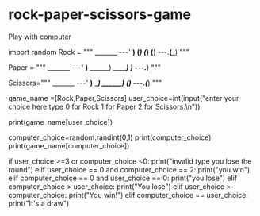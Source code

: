 # rock-paper-scissors-game
Play with computer 

import random
Rock = """
    _______
---'   ____)
      (_____)
      (_____)
      (____)
---.__(___)
"""

Paper = """
     _______
---'    ____)____
           ______)
          _______)
         _______)
---.__________)
"""

Scissors="""
    _______
---'   ____)____
          ______)
       __________)
      (____)
---.__(___)
"""


game_name =[Rock,Paper,Scissors]
user_choice=int(input("enter your choice here type 0 for Rock 1 for Paper 2 for Scissors.\n"))

print(game_name[user_choice])


computer_choice=random.randint(0,1)
print(computer_choice)
print(game_name[computer_choice])

if user_choice >=3 or computer_choice <0:
    print("invalid type you lose the round")
elif user_choice == 0 and computer_choice == 2:
    print("you win")
elif computer_choice == 0 and user_choice == 0:
    print("you lose")
elif computer_choice > user_choice:
  print("You lose")
elif user_choice > computer_choice:
  print("You win!")
elif computer_choice == user_choice:
  print("It's a draw")
